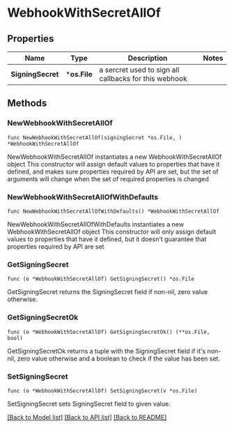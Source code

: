 # WebhookWithSecretAllOf

## Properties

Name | Type | Description | Notes
------------ | ------------- | ------------- | -------------
**SigningSecret** | ***os.File** | a sercret used to sign all callbacks for this webhook | 

## Methods

### NewWebhookWithSecretAllOf

`func NewWebhookWithSecretAllOf(signingSecret *os.File, ) *WebhookWithSecretAllOf`

NewWebhookWithSecretAllOf instantiates a new WebhookWithSecretAllOf object
This constructor will assign default values to properties that have it defined,
and makes sure properties required by API are set, but the set of arguments
will change when the set of required properties is changed

### NewWebhookWithSecretAllOfWithDefaults

`func NewWebhookWithSecretAllOfWithDefaults() *WebhookWithSecretAllOf`

NewWebhookWithSecretAllOfWithDefaults instantiates a new WebhookWithSecretAllOf object
This constructor will only assign default values to properties that have it defined,
but it doesn't guarantee that properties required by API are set

### GetSigningSecret

`func (o *WebhookWithSecretAllOf) GetSigningSecret() *os.File`

GetSigningSecret returns the SigningSecret field if non-nil, zero value otherwise.

### GetSigningSecretOk

`func (o *WebhookWithSecretAllOf) GetSigningSecretOk() (**os.File, bool)`

GetSigningSecretOk returns a tuple with the SigningSecret field if it's non-nil, zero value otherwise
and a boolean to check if the value has been set.

### SetSigningSecret

`func (o *WebhookWithSecretAllOf) SetSigningSecret(v *os.File)`

SetSigningSecret sets SigningSecret field to given value.



[[Back to Model list]](../README.md#documentation-for-models) [[Back to API list]](../README.md#documentation-for-api-endpoints) [[Back to README]](../README.md)


